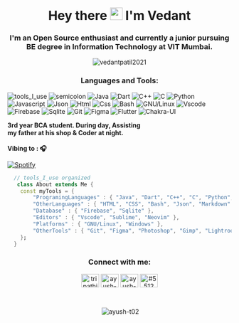 <h1 align="center"> Hey there <img src="https://media.giphy.com/media/hvRJCLFzcasrR4ia7z/giphy.gif" width="28"> I'm Vedant</h1>
<h3 align="center">I'm an Open Source enthusiast and currently a junior pursuing BE degree in Information Technology at VIT Mumbai.</h3>

<p align="center"> <img src="https://komarev.com/ghpvc/?username=vedantpatil2021&label=Profile%20views&color=0e75b6&style=flat" alt="vedantpatil2021" /></p>

<h3 align="center">Languages and Tools:</h3>
<!-- <p align="center"> <a href="https://www.arduino.cc/" target="_blank"> <img src="https://cdn.worldvectorlogo.com/logos/arduino-1.svg" alt="arduino" width="40" height="40"/> </a> <a href="https://www.cprogramming.com/" target="_blank"> <img src="https://raw.githubusercontent.com/devicons/devicon/master/icons/c/c-original.svg" alt="c" width="40" height="40"/> </a> <a href="https://www.w3schools.com/cpp/" target="_blank"> <img src="https://raw.githubusercontent.com/devicons/devicon/master/icons/cplusplus/cplusplus-original.svg" alt="cplusplus" width="40" height="40"/> </a> <a href="https://www.w3schools.com/css/" target="_blank"> <img src="https://raw.githubusercontent.com/devicons/devicon/master/icons/css3/css3-original-wordmark.svg" alt="css3" width="40" height="40"/> </a> <a href="https://git-scm.com/" target="_blank"> <img src="https://www.vectorlogo.zone/logos/git-scm/git-scm-icon.svg" alt="git" width="40" height="40"/> </a> <a href="https://www.haskell.org/" target="_blank"> <img src="https://upload.wikimedia.org/wikipedia/commons/1/1c/Haskell-Logo.svg" alt="haskell" width="40" height="40"/> </a> <a href="https://www.w3.org/html/" target="_blank"> <img src="https://raw.githubusercontent.com/devicons/devicon/master/icons/html5/html5-original-wordmark.svg" alt="html5" width="40" height="40"/> </a> <a href="https://www.java.com" target="_blank"> <img src="https://raw.githubusercontent.com/devicons/devicon/master/icons/java/java-original.svg" alt="java" width="40" height="40"/> </a> <a href="https://developer.mozilla.org/en-US/docs/Web/JavaScript" target="_blank"> <img src="https://raw.githubusercontent.com/devicons/devicon/master/icons/javascript/javascript-original.svg" alt="javascript" width="40" height="40"/> </a> <a href="https://www.linux.org/" target="_blank"> <img src="https://raw.githubusercontent.com/devicons/devicon/master/icons/linux/linux-original.svg" alt="linux" width="40" height="40"/> </a> <a href="https://www.mysql.com/" target="_blank"> <img src="https://raw.githubusercontent.com/devicons/devicon/master/icons/mysql/mysql-original-wordmark.svg" alt="mysql" width="40" height="40"/> </a> <a href="https://nodejs.org" target="_blank"> <img src="https://raw.githubusercontent.com/devicons/devicon/master/icons/nodejs/nodejs-original-wordmark.svg" alt="nodejs" width="40" height="40"/> </a> <a href="https://www.postgresql.org" target="_blank"> <img src="https://raw.githubusercontent.com/devicons/devicon/master/icons/postgresql/postgresql-original-wordmark.svg" alt="postgresql" width="40" height="40"/> </a> <a href="https://reactjs.org/" target="_blank"> <img src="https://raw.githubusercontent.com/devicons/devicon/master/icons/react/react-original-wordmark.svg" alt="react" width="40" height="40"/> </a> <a href="https://redux.js.org" target="_blank"> <img src="https://raw.githubusercontent.com/devicons/devicon/master/icons/redux/redux-original.svg" alt="redux" width="40" height="40"/> </a> <a href="https://tailwindcss.com/" target="_blank"> <img src="https://www.vectorlogo.zone/logos/tailwindcss/tailwindcss-icon.svg" alt="tailwind" width="40" height="40"/> </a> </p>  -->

![tools_I_use](https://img.shields.io/badge/-%F0%9F%9A%80%20Tools%20I%20use-orange)
    ![semicolon](https://img.shields.io/badge/-%3A-orange)
    ![Java](https://img.shields.io/badge/Java-ED8B00?style=flat&logo=java&logoColor=white)
    ![Dart](https://img.shields.io/badge/Dart-0175C2?style=flat&logo=dart&logoColor=white)
    ![C++](https://img.shields.io/badge/C%2B%2B-00599C?style=flat&logo=c%2B%2B&logoColor=white)
    ![C](https://img.shields.io/badge/C-00599C?style=flat&logo=c&logoColor=white)
    ![Python](https://img.shields.io/badge/Python-FFD43B?style=flat&logo=python&logoColor=darkgreen)
    ![Javascript](https://img.shields.io/badge/JavaScript-323330?style=flat&logo=javascript&logoColor=F7DF1E)
    ![Json](https://img.shields.io/badge/json-5E5C5C?style=flat&logo=json&logoColor=white)
    ![Html](https://img.shields.io/badge/HTML5-E34F26?style=flat&logo=html5&logoColor=white)
    ![Css](https://img.shields.io/badge/CSS3-1572B6?style=flat&logo=css3&logoColor=white)
    ![Bash](https://img.shields.io/badge/GNU%20Bash-4EAA25?style=flat&logo=GNU%20Bash&logoColor=white)
    ![GNU/Linux](https://img.shields.io/badge/Linux-FCC624?style=flat&logo=linux&logoColor=black)
    ![Vscode](https://img.shields.io/badge/Visual_Studio_Code-0078D4?style=flat&logo=visual%20studio%20code&logoColor=white)
    ![Firebase](https://img.shields.io/badge/firebase-ffca28?style=flat&logo=firebase&logoColor=black)
    ![Sqlite](https://img.shields.io/badge/SQLite-07405E?style=flat&logo=sqlite&logoColor=white)
    ![Git](https://img.shields.io/badge/GIT-E44C30?style=flat&logo=git&logoColor=white)
    ![Figma](https://img.shields.io/badge/Figma-F24E1E?style=flat&logo=figma&logoColor=white)
    ![Flutter](https://img.shields.io/badge/Flutter-02569B?style=flat&logo=flutter&logoColor=white)
    ![Chakra-UI](https://img.shields.io/badge/Chakra--UI-319795?style=flat&logo=chakra-ui&logoColor=white)
    
    
    
<p><strong>3rd year BCA student. During day, Assisting
                <br>my father at his shop & Coder at night.
                <br><br> Vibing to : 🎧 </strong></p>

 [![Spotify](https://spotify-readme.sp-xd.vercel.app/api/spotify)](https://open.spotify.com/user/somnathpaul)
 <br>
 
```dart
  // tools_I_use organized
   class About extends Me {
    const myTools = {
        "ProgramingLanguages" : { "Java", "Dart", "C++", "C", "Python", "Javascript" },
        "OtherLanguages" : { "HTML", "CSS", "Bash", "Json", "Markdown" },
        "Database" : { "Firebase", "Sqlite" },
        "Editors" : { "Vscode", "Sublime", "Neovim" },
        "Platforms" : { "GNU/Linux", "Windows" },
        "OtherTools" : { "Git", "Figma", "Photoshop", "Gimp", "Lightroom" }
    };
  }
```

<h3 align="center">Connect with me:</h3>
<p align="center">
<a href="https://twitter.com/vedantpatil2021" target="blank"><img align="center" src="https://raw.githubusercontent.com/rahuldkjain/github-profile-readme-generator/master/src/images/icons/Social/twitter.svg" alt="tripathiayush02" height="30" width="40" /></a>
<a href="https://linkedin.com/in/ayush-t02" target="blank"><img align="center" src="https://raw.githubusercontent.com/rahuldkjain/github-profile-readme-generator/master/src/images/icons/Social/linked-in-alt.svg" alt="ayush-t02" height="30" width="40" /></a>
<a href="https://www.instagram.com/ayush_t02/" target="blank"><img align="center" src="https://raw.githubusercontent.com/rahuldkjain/github-profile-readme-generator/master/src/images/icons/Social/instagram.svg" alt="ayush-t02" height="30" width="40" /></a>
<a href="https://discord.gg/#5512" target="blank"><img align="center" src="https://raw.githubusercontent.com/rahuldkjain/github-profile-readme-generator/master/src/images/icons/Social/discord.svg" alt="#5512" height="30" width="40" /></a>
</p> <br>

<p align="center">&nbsp;<img align="center" src="https://github-readme-stats.vercel.app/api?username=vedantpatil2021&show_icons=true&&theme=gotham" alt="ayush-t02" /></p>
